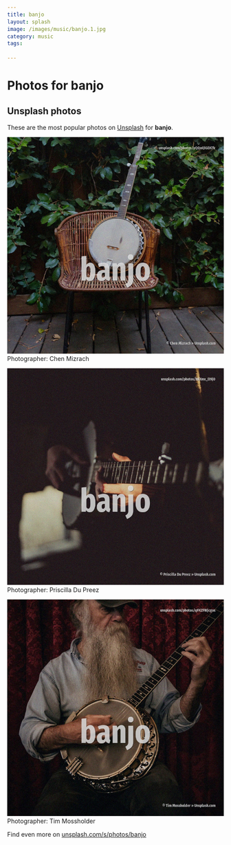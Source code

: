 ```yaml
---
title: banjo
layout: splash
image: /images/music/banjo.1.jpg
category: music
tags:

---
```

# Photos for banjo
 
## Unsplash photos
These are the most popular photos on [Unsplash](https://unsplash.com) for **banjo**.
 
![banjo](/images/music/banjo.1.jpg)
Photographer:  Chen Mizrach
 
![banjo](/images/music/banjo.2.jpg)
Photographer:  Priscilla Du Preez
 
![banjo](/images/music/banjo.3.jpg)
Photographer:  Tim Mossholder
 
Find even more on [unsplash.com/s/photos/banjo](https://unsplash.com/s/photos/banjo)
 
